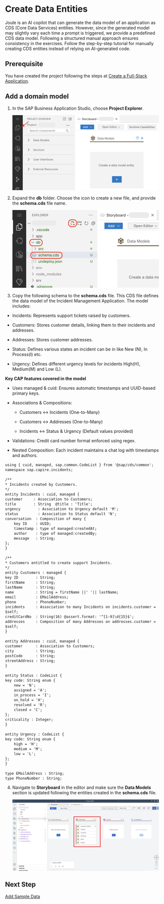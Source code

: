 # Create Data Entities

Joule is an AI copilot that can generate the data model of an application as CDS (Core Data Services) entities. However, since the generated model may slightly vary each time a prompt is triggered, we provide a predefined CDS data model. Following a structured manual approach ensures consistency in the exercises. Follow the step-by-step tutorial for manually creating CDS entities instead of relying on AI-generated code.

## Prerequisite

You have created the project following the steps at [Create a Full-Stack Application](./create-full-stack-project.md).

## Add a domain model

1. In the SAP Business Application Studio, choose **Project Explorer**.

    ![project-explorer](../images/create-data-entities/project_explorer.png)

2. Expand the **db** folder. Choose the icon to create a new file, and provide the **schema.cds** file name.

    ![create-schema](../images/create-data-entities/schema_creation.png)

3. Copy the following schema to the **schema.cds** file. This CDS file defines the data model of the Incident Management Application. The model includes:

- Incidents: Represents support tickets raised by customers.

- Customers: Stores customer details, linking them to their incidents and addresses.

- Addresses: Stores customer addresses.

- Status: Defines various states an incident can be in like New (N), In Process(I) etc.

- Urgency: Defines different urgency levels for incidents High(H), Medium(M) and Low (L).

**Key CAP features covered in the model**
- Uses managed & cuid: Ensures automatic timestamps and UUID-based primary keys.

- Associations & Compositions:

    - Customers ↔ Incidents (One-to-Many)
    
    - Customers ↔ Addresses (One-to-Many)
    
    - Incidents ↔ Status & Urgency (Default values provided)

- Validations: Credit card number format enforced using regex.

- Nested Composition: Each incident maintains a chat log with timestamps and authors.
  
```
using { cuid, managed, sap.common.CodeList } from '@sap/cds/common';
namespace sap.capire.incidents; 

/**
* Incidents created by Customers.
*/
entity Incidents : cuid, managed {  
customer     : Association to Customers;
title        : String  @title : 'Title';
urgency        : Association to Urgency default 'M';
status         : Association to Status default 'N';
conversation  : Composition of many {
    key ID    : UUID;
    timestamp : type of managed:createdAt;
    author    : type of managed:createdBy;
    message   : String;
};
}

/**
* Customers entitled to create support Incidents.
*/
entity Customers : managed { 
key ID        : String;
firstName     : String;
lastName      : String;
name          : String = firstName ||' '|| lastName;
email         : EMailAddress;
phone         : PhoneNumber;
incidents     : Association to many Incidents on incidents.customer = $self;
creditCardNo  : String(16) @assert.format: '^[1-9]\d{15}$';
addresses     : Composition of many Addresses on addresses.customer = $self;
}

entity Addresses : cuid, managed {
customer      : Association to Customers;
city          : String;
postCode      : String;
streetAddress : String;
}

entity Status : CodeList {
key code: String enum {
    new = 'N';
    assigned = 'A'; 
    in_process = 'I'; 
    on_hold = 'H'; 
    resolved = 'R'; 
    closed = 'C'; 
};
criticality : Integer;
}

entity Urgency : CodeList {
key code: String enum {
    high = 'H';
    medium = 'M'; 
    low = 'L'; 
};
}

type EMailAddress : String;
type PhoneNumber : String;
```

4. Navigate to **Storyboard** in the editor and make sure the **Data Models** section is updated following the entities created in the **schema.cds** file.

    ![schema-storyboard](../images/create-data-entities/schema-storyboard.png)

## Next Step

[Add Sample Data](enhance-sample-data.md)
